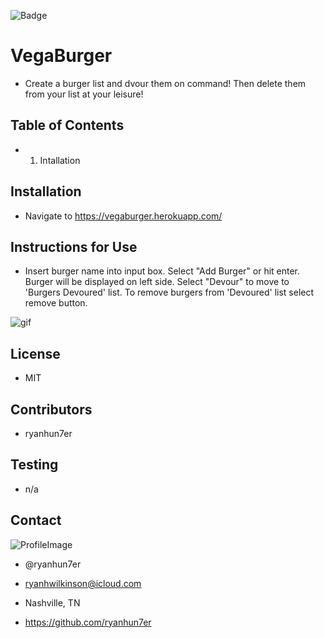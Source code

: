 


![Badge](https://img.shields.io/static/v1?label=License&message=MIT&color=COLOR?style=plastic)



# VegaBurger
* Create a burger list and dvour them on command! Then delete them from your list at your leisure!

## Table of Contents
* 1. Intallation 

## Installation
* Navigate to https://vegaburger.herokuapp.com/

## Instructions for Use
* Insert burger name into input box. Select "Add Burger" or hit enter. Burger will be displayed on left side. Select "Devour" to move to 'Burgers Devoured' list. To remove burgers from 'Devoured' list select remove button.

![gif](/assets//images/burger.gif)

## License
* MIT

## Contributors
* ryanhun7er

## Testing
* n/a

## Contact

![ProfileImage](https://avatars0.githubusercontent.com/u/59925546?v=4)

* @ryanhun7er

* ryanhwilkinson@icloud.com

* Nashville, TN

* https://github.com/ryanhun7er


